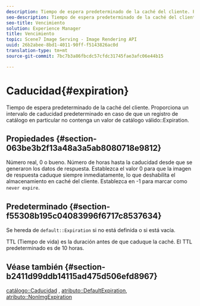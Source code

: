 ```yaml
---
description: Tiempo de espera predeterminado de la caché del cliente. Proporciona un intervalo de caducidad predeterminado en caso de que un registro de catálogo en particular no contenga un valor de caducidad de catálogo válido.
seo-description: Tiempo de espera predeterminado de la caché del cliente. Proporciona un intervalo de caducidad predeterminado en caso de que un registro de catálogo en particular no contenga un valor de caducidad de catálogo válido.
seo-title: Vencimiento
solution: Experience Manager
title: Vencimiento
topic: Scene7 Image Serving - Image Rendering API
uuid: 26b2abee-8bd1-4011-90ff-f5143826ac0d
translation-type: tm+mt
source-git-commit: 7bc7b3a86fbcdc57cfdc31745fae3afc06e44b15

---
```



# Caducidad{#expiration}

Tiempo de espera predeterminado de la caché del cliente. Proporciona un intervalo de caducidad predeterminado en caso de que un registro de catálogo en particular no contenga un valor de catálogo válido::Expiration.

## Propiedades {#section-063be3b2f13a48a3a5ab8080718e9812}

Número real, 0 o bueno. Número de horas hasta la caducidad desde que se generaron los datos de respuesta. Establezca el valor 0 para que la imagen de respuesta caduque siempre inmediatamente, lo que deshabilita el almacenamiento en caché del cliente. Establezca en -1 para marcar como `never expire`.

## Predeterminado {#section-f55308b195c04083996f6717c8537634}

Se hereda de `default::Expiration` si no está definida o si está vacía.

TTL (Tiempo de vida) es la duración antes de que caduque la caché. El TTL predeterminado es de 10 horas.

## Véase también {#section-b2411d99ddb14115ad475d506efd8967}

[catálogo::Caducidad](../../../../../is-api/image-catalog/image-serving-api-ref/c-image-catalog-reference/c-image-svg-data-reference/c-image-data-reference/r-expiration-cat.md#reference-a7afd668ecbb4d2da65d86259aa6a28a) , [atributo::DefaultExpiration](../../../../../is-api/image-catalog/image-serving-api-ref/c-image-catalog-reference/c-attributes-reference/r-defaultexpiration.md#reference-0526166fab654fceb243b75d1ea4f0cf), [atributo::NonImgExpiration](../../../../../is-api/image-catalog/image-serving-api-ref/c-image-catalog-reference/c-attributes-reference/r-nonimgexpiration.md#reference-a8066cd0d24b4ea98100ade4821f1f9d)
